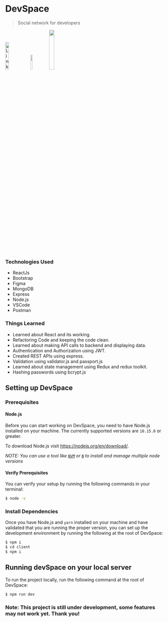 # DevSpace

> Social network for developers

<a href="https://github.com/Athul0491/"><img width="15%" height="auto" alt="LinkedIn" src="https://img.shields.io/github/languages/code-size/Athul0491/DevSpace?logo=github&style=for-the-badge"></a>
<a href="https://github.com/Athul0491/"><img width="11%" height="" alt="" src="https://img.shields.io/github/languages/count/Athul0491/DevSpace?style=for-the-badge"></a>
<a href="https://github.com/Athul0491/"><img width="18%" height="" alt="" src="https://img.shields.io/github/last-commit/Athul0491/DevSpace?style=for-the-badge&logo=git"></a>
### Technologies Used

- ReactJs
- Bootstrap
- Figma
- MongoDB
- Express
- Node.js
- VSCode
- Postman

### Things Learned

- Learned about React and its working.
- Refactoring Code and keeping the code clean.
- Learned about making API calls to backend and displaying data.
- Authentication and Authorization using JWT.
- Created REST APIs using express.
- Validation using validator.js and passport.js
- Learned about state management using Redux and redux toolkit.
- Hashing passwords using bcrypt.js

## Setting up DevSpace

### Prerequisites

#### Node.js

Before you can start working on DevSpace, you need to have Node.js
installed on your machine. The currently supported versions are `10.15.0` or greater.

To download Node.js visit https://nodejs.org/en/download/.

_NOTE: You can use a tool like [`NVM`](https://github.com/creationix/nvm)
or [`N`](https://github.com/tj/n) to install and manage multiple node versions_

#### Verify Prerequisites

You can verify your setup by running the following commands in your terminal:

```bash
$ node -v
```

### Install Dependencies

Once you have Node.js and `yarn` installed on your machine and have validated
that you are running the proper version, you can set up the development environment
by running the following at the root of DevSpace:

```bash
$ npm i
$ cd client
$ npm i
```

## Running devSpace on your local server

To run the project locally, run the following command at the root of DevSpace:

```bash
$ npm run dev
```

### Note: This project is still under development, some features may not work yet. Thank you!
